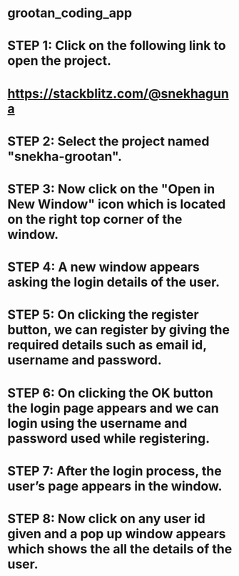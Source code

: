 # grootan_coding_app

# STEP 1:  Click on the following link to open the project.
#                     https://stackblitz.com/@snekhaguna
# STEP 2:  Select the project named "snekha-grootan".
# STEP 3:  Now click on the "Open in New Window" icon which is located on the right top corner of the window.
# STEP 4:  A new window appears asking the login details of the user.
# STEP 5:  On clicking the register button, we can register by giving the required details such as email id, username and password.
# STEP 6:  On clicking the OK button the login page appears and we can login using the username and password used while registering.
# STEP 7:  After the login process, the user’s page appears in the window.
# STEP 8:  Now click on any user id given and a pop up window appears which shows the all the details of the user.
 
